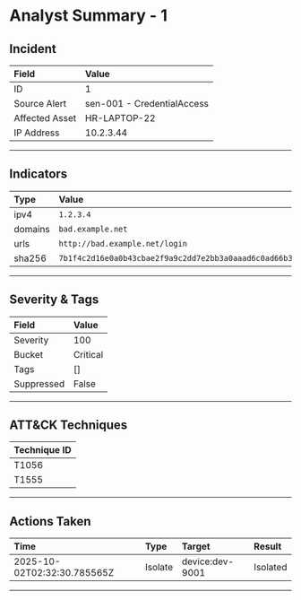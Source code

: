 # Analyst Summary - 1

## Incident

| Field | Value
| :--- | :--- |
| ID | 1 |
| Source Alert | sen-001 - CredentialAccess |
| Affected Asset | HR-LAPTOP-22 |
| IP Address | 10.2.3.44 |

***

## Indicators

| Type | Value | Risk | Allowlisted |
| :--- | :--- | :--- | :--- |
| ipv4  |  `1.2.3.4` | Suspicious | False |
| domains  |  `bad.example.net` | Malicious | False |
| urls  |  `http://bad.example.net/login` | Unknown | False |
| sha256  |  `7b1f4c2d16e0a0b43cbae2f9a9c2dd7e2bb3a0aaad6c0ad66b341f8b7deadbe0` | Malicious | False |
***


## Severity & Tags

| Field | Value
| :--- | :--- |
| Severity  |  100 |
| Bucket  |  Critical |
| Tags  |  [] |
| Suppressed  |  False |
***

## ATT&CK Techniques

| Technique ID |
| :--- |
| T1056 |
| T1555 |
***

## Actions Taken

| Time | Type | Target | Result |
| :--- | :--- | :--- | :--- |
| 2025-10-02T02:32:30.785565Z | Isolate | device:dev-9001 | Isolated |
***